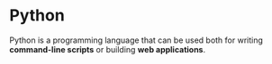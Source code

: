 # Python


Python is a programming language that can be used both for writing **command-line scripts** or building **web applications**.

